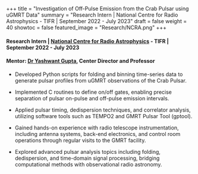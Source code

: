 +++
title = "Investigation of Off-Pulse Emission from the Crab Pulsar using uGMRT Data"
summary = "Research Intern | National Centre for Radio Astrophysics - TIFR | September 2022 - July 2023"
draft = false
weight = 40
showtoc = false
featured_image = "Research/NCRA.png"
+++

#### Research Intern | [National Centre for Radio Astrophysics](https://www.ncra.tifr.res.in/) - TIFR | September 2022 - July 2023

#### Mentor: [Dr Yashwant Gupta](http://www.ncra.tifr.res.in/ncra/people/Academic_FacultyPage?oid=249), Center Director and Professor 

- Developed Python scripts for folding and binning time-series data to generate pulsar profiles from uGMRT observations of the Crab Pulsar.

- Implemented C routines to define on/off gates, enabling precise separation of pulsar on-pulse and off-pulse emission intervals.

- Applied pulsar timing, dedispersion techniques, and correlator analysis, utilizing software tools such as TEMPO2 and GMRT Pulsar Tool (gptool).

- Gained hands-on experience with radio telescope instrumentation, including antenna systems, back-end electronics, and control room operations through regular visits to the GMRT facility.

- Explored advanced pulsar analysis topics including folding, dedispersion, and time-domain signal processing, bridging computational methods with observational radio astronomy.